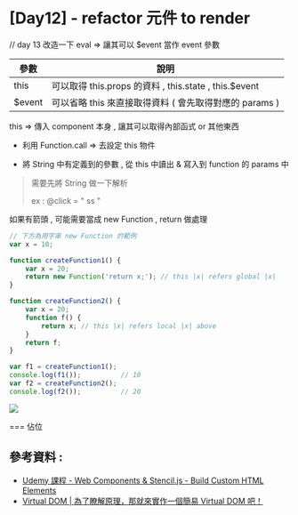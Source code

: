 # [Day12] - refactor 元件 to render 

// day 13 改造一下 eval => 讓其可以 $event 當作 event 參數

| 參數 | 說明 |
|---|---|
| this | 可以取得 this.props 的資料 , this.state , this.$event  |
| $event  | 可以省略 this 來直接取得資料 ( 會先取得對應的 params ) |

this => 傳入 component 本身 , 讓其可以取得內部函式 or 其他東西

- 利用 Function.call => 去設定 this 物件 

- 將 String 中有定義到的參數 , 從 this 中讀出 & 寫入到 function 的 params 中

> 需要先將 String 做一下解析
>
> ex : @click = " ss  "

如果有箭頭 , 可能需要當成 new Function , return 做處理

```javascript
// 下方為用字串 new Function 的範例
var x = 10;

function createFunction1() {
    var x = 20;
    return new Function('return x;'); // this |x| refers global |x|
}

function createFunction2() {
    var x = 20;
    function f() {
        return x; // this |x| refers local |x| above
    }
    return f;
}

var f1 = createFunction1();
console.log(f1());          // 10
var f2 = createFunction2();
console.log(f2());          // 20
```

![](https://i.imgur.com/xQUFVQC.png)



=== 佔位

## 參考資料 :

- [Udemy 課程 - Web Components & Stencil.js - Build Custom HTML Elements](https://www.udemy.com/course/web-components-stenciljs-build-custom-html-elements/)
- [Virtual DOM | 為了瞭解原理，那就來實作一個簡易 Virtual DOM 吧！](https://medium.com/%E6%89%8B%E5%AF%AB%E7%AD%86%E8%A8%98/build-a-simple-virtual-dom-5cf12ccf379f)
